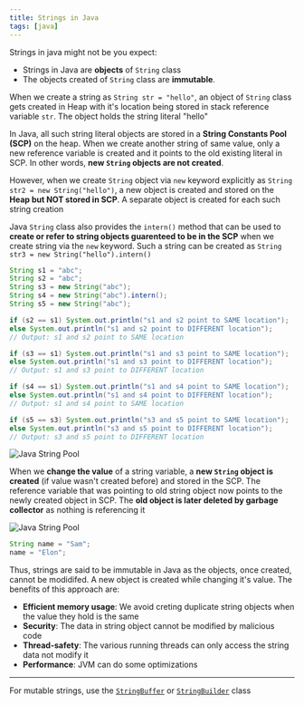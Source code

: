 ```yaml
---
title: Strings in Java
tags: [java]
---
```


Strings in java might not be you expect:

- Strings in Java are **objects** of `String` class
- The objects created of `String` class are **immutable**.

When we create a string as `String str = "hello"`, an object of `String` class gets created in Heap with it's location being stored in stack reference variable `str`. The object holds the string literal "hello"

In Java, all such string literal objects are stored in a **String Constants Pool (SCP)** on the heap. When we create another string of same value, only a new reference variable is created and it points to the old existing literal in SCP. In other words, **new `String` objects are not created**.

However, when we create `String` object via `new` keyword explicitly as `String str2 = new String("hello")`, a new object is created and stored on the **Heap but NOT stored in SCP**. A separate object is created for each such string creation

Java `String` class also provides the `intern()` method that can be used to **create or refer to string objects guarenteed to be in the SCP** when we create string via the `new` keyword. Such a string can be created as `String str3 = new String("hello").intern()`

```java
String s1 = "abc";
String s2 = "abc";
String s3 = new String("abc");
String s4 = new String("abc").intern();
String s5 = new String("abc");

if (s2 == s1) System.out.println("s1 and s2 point to SAME location");
else System.out.println("s1 and s2 point to DIFFERENT location");
// Output: s1 and s2 point to SAME location

if (s3 == s1) System.out.println("s1 and s3 point to SAME location");
else System.out.println("s1 and s3 point to DIFFERENT location");
// Output: s1 and s3 point to DIFFERENT location

if (s4 == s1) System.out.println("s1 and s4 point to SAME location");
else System.out.println("s1 and s4 point to DIFFERENT location");
// Output: s1 and s4 point to SAME location

if (s5 == s3) System.out.println("s3 and s5 point to SAME location");
else System.out.println("s3 and s5 point to DIFFERENT location");
// Output: s3 and s5 point to DIFFERENT location
```

![Java String Pool](/code-journal/diagrams/java-string-creation.svg)

When we **change the value** of a string variable, a **new `String` object is created** (if value wasn't created before) and stored in the SCP. The reference variable that was pointing to old string object now points to the newly created object in SCP. The **old object is later deleted by garbage collector** as nothing is referencing it

![Java String Pool](/code-journal/diagrams/java-string-reassign.svg)

```java
String name = "Sam";
name = "Elon";
```

Thus, strings are said to be immutable in Java as the objects, once created, cannot be modidifed. A new object is created while changing it's value. The benefits of this approach are:

- **Efficient memory usage**: We avoid creting duplicate string objects when the value they hold is the same
- **Security**: The data in string object cannot be modified by malicious code
- **Thread-safety**: The various running threads can only access the string data not modify it
- **Performance**: JVM can do some optimizations

---

For mutable strings, use the [`StringBuffer`](https://docs.oracle.com/javase/8/docs/api/java/lang/StringBuffer.html) or [`StringBuilder`](https://docs.oracle.com/javase/8/docs/api/java/lang/StringBuilder.html) class
